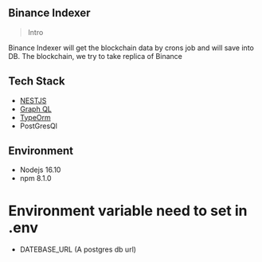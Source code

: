 ## Binance Indexer

> Intro

Binance Indexer will get the blockchain data by crons job and will save
into DB. The blockchain, we try to take
replica of Binance

## Tech Stack

- <a href="https://docs.nestjs.com/" target="_blank">NESTJS<a>
- <a href="https://graphql.org/" target="_blank">Graph QL<a>
- <a href="https://typeorm.io/" target="_blank">TypeOrm <a>
- PostGresQl

## Environment

- Nodejs 16.10
- npm 8.1.0

# Environment variable need to set in .env

- DATEBASE_URL (A postgres db url)
